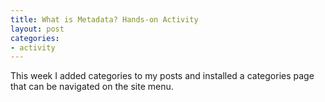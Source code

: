 ```yaml
---
title: What is Metadata? Hands-on Activity
layout: post
categories:
- activity
---
```

This week I added categories to my posts and installed a categories page that can be navigated on the site menu. 
